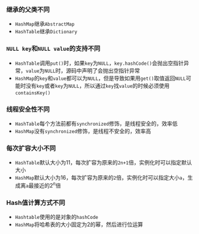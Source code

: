 ### 继承的父类不同
- `HashMap`继承`AbstractMap`
- `HashTable`继承`Dictionary`
### `NULL key`和`NULL value`的支持不同
- `HashTable`调用`put()`时，如果`key`为`NULL`，`key.hashCode()`会抛出空指针异常，`value`为`NULL`时，源码中声明了会抛出空指针异常
- `HashMap`的`key`和`value`都可以为`NULL`，但是导致如果用`get()`取值返回`NULL`可能时没有`key`或者`key`为`NULL`，所以通过`key`找`value`的时候必须使用`containsKey()`
### 线程安全性不同
- `HashTable`每个方法前都有`synchronized`修饰，是线程安全的，效率低
- `HashMap`没有`synchronized`修饰，是线程不安全的，效率高
### 每次扩容大小不同
- `HashTable`默认大小为11，每次扩容为原来的`2n+1`倍，实例化时可以指定默认大小
- `HashMap`默认大小为16，每次扩容为原来的`2`倍，实例化时可以指定大小`a`，生成离`a`最接近的$2^n$倍
### Hash值计算方式不同
- `Hashtable`使用的是对象的`hashCode`
- `HashMap`将哈希表的大小固定为2的幂，然后进行位运算
